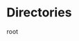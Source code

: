 # Directories

<script setup>
    import Folders from "../components/Folders.vue";

    const items = [
        {
            "img": "https://github.com/user-attachments/assets/c8216515-52bd-4460-9aa6-741fea290799",
            "title": ".gitlab/",
            "link": null
        },
        {
            "img": "https://github.com/user-attachments/assets/af6489c2-2840-4dbc-ac20-728e3fb4eca5",
            "title": ".husky/",
            "link": "husky.html"
        },
        {
            "img": "https://github.com/user-attachments/assets/b0c5646c-98bd-4bfa-80f4-853bc299b6e0",
            "title": ".vscode/",
            "link": null
        },
        {
            "img": "https://github.com/user-attachments/assets/6818b5c9-bf0b-4a9c-a517-cea266b5b652",
            "title": "env/",
            "link": "env.html"
        },
        {
            "img": "https://github.com/user-attachments/assets/baa20c8a-ffc3-4954-bb66-2dba1e51b5a6",
            "title": "node_modules/",
            "link": null
        },
        {
            "img": "https://github.com/user-attachments/assets/aefcf5a4-0869-45b8-bfc7-61b749344d24",
            "title": "packages/",
            "link": "packages.html"
        },
        {
            "img": "https://github.com/user-attachments/assets/848036ca-0709-4877-b8bd-1ec7578b1a51",
            "title": "public/",
            "link": null
        },
        {
            "img": "https://github.com/user-attachments/assets/126d7e9b-3e11-4486-86aa-912027d306e8",
            "title": "src/",
            "link": "src.html",
            folders: [
                {
                    "img": "https://github.com/user-attachments/assets/4ddc495d-fb72-486f-b16d-befb26043637",
                    "title": "assets",
                    "link": "#assets"
                },
                {
                    "img": "https://github.com/user-attachments/assets/61f8746f-479c-44fe-ae76-7f79689bc863",
                    "title": "bridges",
                    "link": "#bridges"
                },
                {
                    "img": "https://github.com/user-attachments/assets/fb0ac7f8-e2c6-4b2e-b3b4-158c3e88ed59",
                    "title": "clients",
                    "link": "#clients"
                },
                {
                    "img": "https://github.com/user-attachments/assets/3c1171bf-ebc4-4c01-9112-cef698e7c093",
                    "title": "components",
                    "link": "#components"
                },
                {
                    "img": "https://github.com/user-attachments/assets/61f8746f-479c-44fe-ae76-7f79689bc863",
                    "title": "composables",
                    "link": "#composables"
                },
                {
                    "img": "https://github.com/user-attachments/assets/e34fad94-e848-44f8-a0e2-bcb7560e7664",
                    "title": "constants",
                    "link": "#constants"
                },
                {
                    "img": "https://github.com/user-attachments/assets/61f8746f-479c-44fe-ae76-7f79689bc863",
                    "title": "directives",
                    "link": "#directives"
                },
                {
                    "img": "https://github.com/user-attachments/assets/61f8746f-479c-44fe-ae76-7f79689bc863",
                    "title": "entities",
                    "link": "#entities"
                },
                {
                    "img": "https://github.com/user-attachments/assets/bc103c2f-45c6-44d5-be20-abb328fdf3fc",
                    "title": "helpers",
                    "link": "#helpers"
                },
                {
                    "img": "https://github.com/user-attachments/assets/98a227ff-d3a8-4d7e-99db-5455c12bc7e9",
                    "title": "interfaces",
                    "link": "#interfaces"
                },
                {
                    "img": "https://github.com/user-attachments/assets/4fa69775-3571-437b-9ae7-687e41c96b02",
                    "title": "layouts",
                    "link": "#layouts"
                },
                {
                    "img": "https://github.com/user-attachments/assets/d5747e81-f119-4e5f-a7a7-89712b0e3da7",
                    "title": "libs",
                    "link": "#libs"
                },
                {
                    "img": "https://github.com/user-attachments/assets/61f8746f-479c-44fe-ae76-7f79689bc863",
                    "title": "mappers",
                    "link": "#mappers"
                },
                {
                    "img": "https://github.com/user-attachments/assets/859d0af7-f109-4758-a6d4-d2e644b26cb2",
                    "title": "plugins",
                    "link": "#plugins"
                },
                {
                    "img": "https://github.com/user-attachments/assets/61f8746f-479c-44fe-ae76-7f79689bc863",
                    "title": "repositories",
                    "link": "#repositories"
                },
                {
                    "img": "https://github.com/user-attachments/assets/b1b9b6af-cb11-4d27-adef-b8d7aa657871",
                    "title": "router",
                    "link": "#router"
                },
                {
                    "img": "https://github.com/user-attachments/assets/29da70d3-9a77-4ffc-82ae-2bfa688e899c",
                    "title": "schemas",
                    "link": "#schemas"
                },
                {
                    "img": "https://github.com/user-attachments/assets/5d4fd89e-6b05-4f24-8009-1bc39b1c4923",
                    "title": "services",
                    "link": "#services"
                },
                {
                    "img": "https://github.com/user-attachments/assets/61f8746f-479c-44fe-ae76-7f79689bc863",
                    "title": "stores",
                    "link": "#stores"
                },
                {
                    "img": "https://github.com/user-attachments/assets/f3163c07-5aae-4444-8d84-1a056a10a818",
                    "title": "utils",
                    "link": "#utils"
                },
                {
                    "img": "https://github.com/user-attachments/assets/f6efefe5-bcf5-444a-acb6-789ab0540a52",
                    "title": "views",
                    "link": "#views"
                },
                {
                    "img": "https://github.com/user-attachments/assets/d9012bbe-7a34-4f5d-b3ed-419d7a33c6e7",
                    "title": "App.vue",
                    "link": null
                },
                {
                    "img": "https://github.com/user-attachments/assets/79005a9f-8fc4-45b5-9399-2dff45659b81",
                    "title": "main.js",
                    "link": null
                },
            ]
        },
        {
            "img": "https://github.com/user-attachments/assets/974d096c-292f-419a-bc79-c3bd2f5c465c",
            "title": ".eslintrc-auto-import.json",
            "link": null
        },
        {
            "img": "https://github.com/user-attachments/assets/c3aad385-41df-46ee-9d3f-e9a4d9855b5a",
            "title": ".gitignore",
            "link": null
        },
        {
            "img": "https://github.com/user-attachments/assets/fbdb0684-c8f7-4904-9f4b-bfa708b6796b",
            "title": ".prettierrc.json",
            "link": null
        },
        {
            "img": "https://github.com/user-attachments/assets/d9462012-bb2b-47be-93d3-ac38287eb0e5",
            "title": "commitlint.config.js",
            "link": "#commitlint"
        },
        {
            "img": "https://github.com/user-attachments/assets/c76a4932-9a46-46fd-9969-9ab23f7fe1bb",
            "title": "components.d.ts",
            "link": null
        },
        {
            "img": "https://github.com/user-attachments/assets/4161c0ff-f9f6-4e15-a093-c6f06ed9ee9e",
            "title": "eslint.config.mjs",
            "link": null
        },
        {
            "img": "https://github.com/user-attachments/assets/f5680e4c-5825-42b8-af78-27c66679a107",
            "title": "index.html",
            "link": null
        },
        {
            "img": "https://github.com/user-attachments/assets/4bb53694-27a4-4e67-bacc-d82271de4d6d",
            "title": "jsconfig.json",
            "link": null
        },
        {
            "img": "https://github.com/user-attachments/assets/4728e1e1-f7b9-436e-8da8-144b9ccc6b74",
            "title": "package.json",
            "link": null
        },
        {
            "img": "https://github.com/user-attachments/assets/e476921a-4838-43d7-99f4-721bb187d672",
            "title": "README.md",
            "link": null
        },
        {
            "img": "https://github.com/user-attachments/assets/b1690ee9-5946-4e2f-b037-69f4aad05363",
            "title": "vite.config.js",
            "link": null
        },
        {
            "img": "https://github.com/user-attachments/assets/01d42464-740a-42f6-ab89-5e5134fbf8b6",
            "title": "vitest.config.js",
            "link": null
        },
        {
            "img": "https://github.com/user-attachments/assets/61713452-cfb1-4e01-bf1f-fc01fc16d9a0",
            "title": "yarn.lock",
            "link": null
        }
    ]
</script>

<folders :items="items">
    root
</folders>
